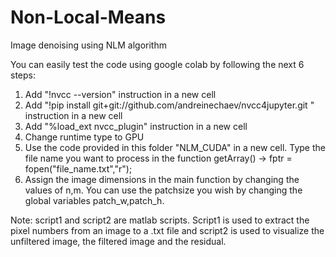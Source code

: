 # Non-Local-Means
Image denoising using NLM algorithm

You can easily test the code using google colab by following the next 6 steps:
1. Add "!nvcc --version" instruction in a new cell 
2. Add "!pip install git+git://github.com/andreinechaev/nvcc4jupyter.git " instruction in a new cell 
3. Add "%load_ext nvcc_plugin" instruction in a new cell 
4. Change runtime type to GPU
5. Use the code provided in this folder "NLM_CUDA" in a new cell. Type the file name you want to process in the function getArray() -> fptr = fopen("file_name.txt","r");
6. Assign the image dimensions in the main function by changing the values of n,m. You can use the patchsize you wish by changing the global variables patch_w,patch_h.

Note: script1 and script2 are matlab scripts. Script1 is used to extract the pixel numbers from an image to a .txt file and script2 is used to visualize the unfiltered image, the filtered image and the residual.
